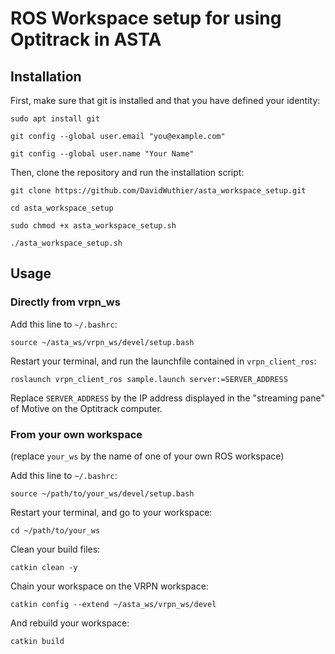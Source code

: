 # ROS Workspace setup for using Optitrack in ASTA

## Installation

First, make sure that git is installed and that you have defined your identity:

`sudo apt install git`

`git config --global user.email "you@example.com"`

`git config --global user.name "Your Name"`

Then, clone the repository and run the installation script:

`git clone https://github.com/DavidWuthier/asta_workspace_setup.git`

`cd asta_workspace_setup`

`sudo chmod +x asta_workspace_setup.sh`

`./asta_workspace_setup.sh`

## Usage

### Directly from vrpn_ws

Add this line to `~/.bashrc`:

`source ~/asta_ws/vrpn_ws/devel/setup.bash`

Restart your terminal, and run the launchfile contained in `vrpn_client_ros`:

`roslaunch vrpn_client_ros sample.launch server:=SERVER_ADDRESS`

Replace `SERVER_ADDRESS` by the IP address displayed in the "streaming pane" of Motive on the Optitrack computer.

### From your own workspace

(replace `your_ws` by the name of one of your own ROS workspace)

Add this line to `~/.bashrc`:

`source ~/path/to/your_ws/devel/setup.bash`

Restart your terminal, and go to your workspace:

`cd ~/path/to/your_ws`

Clean your build files:

`catkin clean -y`

Chain your workspace on the VRPN workspace:

`catkin config --extend ~/asta_ws/vrpn_ws/devel`

And rebuild your workspace:

`catkin build`
